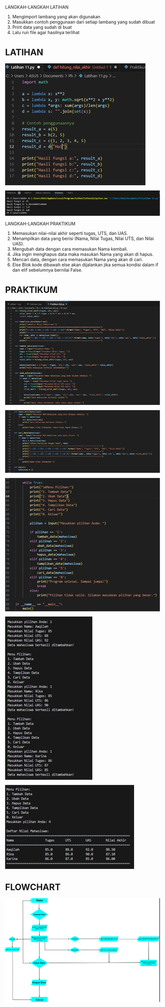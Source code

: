 LANGKAH-LANGKAH LATIHAN
1. Mengimport lambang yang akan digunakan
2. Masukkan contoh penggunaan dari setiap lambang yang sudah dibuat
3. Print data yang sudah di buat
4. Lalu run file agar hasilnya terlihat
# LATIHAN 
![gambar](lat6(1).png)

![gambar](lat6(2).png)

LANGKAH-LANGKAH PRAKTIKUM 
1. Memasukan nilai-nilai akhir seperti tugas, UTS, dan UAS.
2. Menampilkan data yang berisi (Nama, Nilai Tugas, Nilai UTS, dan Nilai UAS).
3. Mengubah data dengan cara memasukan Nama kembali.
4. Jika ingin menghapus data maka masukan Nama yang akan di hapus.
5. Mencari data, dengan cara memasukan Nama yang akan di cari.
6. Else Blok kode dibawah else akan dijalankan jika semua kondisi dalam if dan elif sebelumnya bernilai False.
# PRAKTIKUM 
![gambar](prak6(1).png)

![gambar](prak6(2).png)

![gambar](prak6(3).png)

![gambar](prak6(4).png)

![gambar](prak6(5).png)

# FLOWCHART 
![gambar](flowchart.png) 
